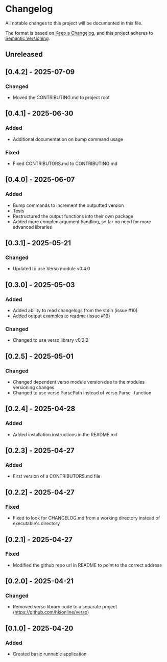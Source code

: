 # Changelog

All notable changes to this project will be documented in this file.

The format is based on [Keep a Changelog](https://keepachangelog.com/en/1.1.0/),
and this project adheres to [Semantic Versioning](https://semver.org/spec/v2.0.0.html).

## Unreleased

## [0.4.2] - 2025-07-09

### Changed

- Moved the CONTRIBUTING.md to project root

## [0.4.1] - 2025-06-30

### Added

- Additional documentation on bump command usage

### Fixed

- Fixed CONTRIBUTORS.md to CONTRIBUTING.md 

## [0.4.0] - 2025-06-07

### Added

- Bump commands to increment the outputted version
- Tests
- Restructured the output functions into their own package
- Added more complex argument handling, so far no need for more advanced libraries

## [0.3.1] - 2025-05-21

### Changed

- Updated to use Verso module v0.4.0

## [0.3.0] - 2025-05-03

### Added

- Added ability to read changelogs from the stdin (issue #10)
- Added output examples to readme (issue #19)

### Changed

- Changed to use verso library v0.2.2

## [0.2.5] - 2025-05-01

### Changed

- Changed dependent verso module version due to the modules versioning changes
- Changed to use verso.ParsePath instead of verso.Parse -function

## [0.2.4] - 2025-04-28

### Added

- Added installation instructions in the README.md

## [0.2.3] - 2025-04-27

### Added

- First version of a CONTRIBUTORS.md file

## [0.2.2] - 2025-04-27

### Fixed

- Fixed to look for CHANGELOG.md from a working directory instead of executable's directory 

## [0.2.1] - 2025-04-27

### Fixed

- Modified the github repo url in README to point to the correct address 

## [0.2.0] - 2025-04-21

### Changed

- Removed verso library code to a separate project (https://github.com/hkionline/verso)

## [0.1.0] - 2025-04-20

### Added

- Created basic runnable application

